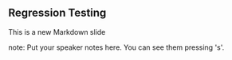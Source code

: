 ##  Regression Testing

This is a new Markdown slide

note:
    Put your speaker notes here.
    You can see them pressing 's'.
